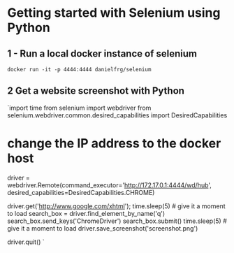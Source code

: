 # Getting started with Selenium using Python

## 1 - Run a local docker instance of selenium

`docker run -it -p 4444:4444 danielfrg/selenium
`
## 2 Get a website screenshot with Python

`import time
from selenium import webdriver
from selenium.webdriver.common.desired_capabilities import DesiredCapabilities

 # change the IP address to the docker host
 
driver = webdriver.Remote(command_executor='http://172.17.0.1:4444/wd/hub',
         desired_capabilities=DesiredCapabilities.CHROME)

driver.get('http://www.google.com/xhtml');
time.sleep(5) #  give it a moment to load
search_box = driver.find_element_by_name('q')
search_box.send_keys('ChromeDriver')
search_box.submit()
time.sleep(5) # give it a moment to load
driver.save_screenshot('screenshot.png')

driver.quit()
`